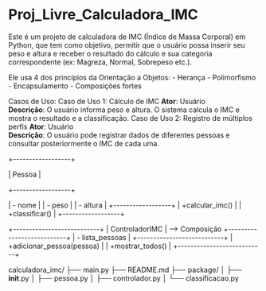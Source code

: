 # Proj_Livre_Calculadora_IMC
  Este é um projeto de calculadora de IMC (Índice de Massa Corporal) em Python, que tem como objetivo, permitir que o usuário possa inserir seu peso e altura e receber o resultado do cálculo e sua categoria correspondente (ex: Magreza, Normal, Sobrepeso etc.).
  
  Ele usa 4 dos princípios da Orientação a Objetos:
    - Herança
    - Polimorfismo
    - Encapsulamento
    - Composições fortes

  Casos de Uso:
    Caso de Uso 1: Cálculo de IMC
      **Ator**: Usuário  
      **Descrição**: O usuário informa peso e altura. O sistema calcula o IMC e mostra o resultado e a classificação.
    Caso de Uso 2: Registro de múltiplos perfis
      **Ator**: Usuário  
      **Descrição**: O usuário pode registrar dados de diferentes pessoas e consultar posteriormente o IMC de cada uma.

+------------------+

| Pessoa           |

+------------------+

| - nome           |
| - peso           |
| - altura         |
+------------------+
| +calcular_imc()  |
| +classificar()   |
+------------------+

+---------------------------+
| ControladorIMC            |           --> Composição
+---------------------------+
| - lista_pessoas           |
+---------------------------+
| +adicionar_pessoa(pessoa) |
| +mostrar_todos()          |
+---------------------------+ 

calculadora_imc/
├── main.py
├── README.md
├── package/
│   ├── __init__.py
│   ├── pessoa.py
│   ├── controlador.py
│   └── classificacao.py

